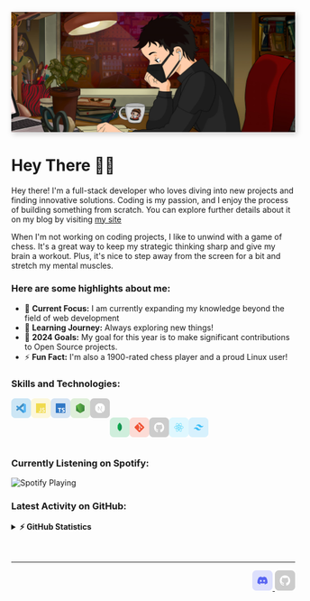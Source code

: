 <img src="./assets/Banner-Ultrawide.jpg" style="box-shadow: 3px 3px 10px #00000035">

# Hey There 👋🏻

Hey there! I'm a full-stack developer who loves diving into new projects and finding innovative solutions. Coding is my passion, and I enjoy the process of building something from scratch. You can explore further details about it on my blog by visiting <a href="https://professor5166.netlify.app/">my site</a>

When I'm not working on coding projects, I like to unwind with a game of chess. It's a great way to keep my strategic thinking sharp and give my brain a workout. Plus, it's nice to step away from the screen for a bit and stretch my mental muscles.

### **Here are some highlights about me:**

- 🔭 **Current Focus:** I am currently expanding my knowledge beyond the field of web development
- 🌱 **Learning Journey:** Always exploring new things!
- 🥅 **2024 Goals:** My goal for this year is to make significant contributions to Open Source projects.
- ⚡ **Fun Fact:** I'm also a 1900-rated chess player and a proud Linux user!

### **Skills and Technologies:**

<a href="https://code.visualstudio.com/" target="_blank"><img class="icon" align="left" alt="Visual Studio Code" width="35px" src="./assets/icons/vscode.svg" /></a>
<a href="https://developer.mozilla.org/en-US/docs/Web/JavaScript" target="_blank"><img class="icon" align="left" alt="JavaScript" width="35px" src="./assets/icons/javascript.svg" /></a>
<a href="https://www.typescriptlang.org/" target="_blank"><img class="icon" align="left" alt="TypeScript" width="35px" src="./assets/icons/typescript.svg" /></a>
<a href="https://nodejs.org/" target="_blank"><img class="icon" align="left" alt="Node.js" width="35px" src="./assets/icons/nodejs.svg" /></a>
<a href="https://nextjs.org/" target="_blank"><img class="icon" align="left" alt="Next.js" width="35px" src="./assets/icons/nextjs.svg" /></a>
<br/><br/>
<a href="https://www.mongodb.com/" target="_blank"><img class="icon" align="left" alt="MongoDB" width="35px" src="./assets/icons/mongodb.svg" /></a>
<a href="https://git-scm.com/" target="_blank"><img class="icon" align="left" alt="Git" width="35px" src="./assets/icons/git.svg"/></a>
<a href="https://github.com/" target="_blank"><img class="icon" align="left" alt="GitHub" width="35px" src="./assets/icons/github.svg" /></a>
<a href="https://reactjs.org/" target="_blank"><img class="icon" align="left" alt="React" width="35px" src="./assets/icons/react.svg" /></a>
<a href="https://tailwindcss.com/" target="_blank"><img class="icon" align="left" alt="Tailwind CSS" width="35px" src="./assets/icons/tailwindcss.svg" /></a>
<br/>

<br/>

### **Currently Listening on Spotify:**

<img src="https://novatorem-seven-ashen.vercel.app/api/spotify" alt="Spotify Playing" width="365" />

### **Latest Activity on GitHub:**

<!--RECENT_ACTIVITY:start-->

<!--RECENT_ACTIVITY:end-->

<details>
  <summary><b>⚡ GitHub Statistics</b></summary>
  <br/>
  <img src="https://github-readme-stats.vercel.app/api?username=professor-2390&show_icons=true&theme=dracula#gh-dark-mode-only" alt="Github Stats" width="50%">
  <img src="https://github-readme-streak-stats.herokuapp.com?user=professor-2390&theme=dracula&mode=weekly" width="50%" alt="GitHub Streak">

</details>

<!-- Footer Connections  -->
<br/>
<br/>

---
<div align="right">
 <a href="https://discordapp.com/users/628269010362040321">
    <img alt="Professor | Discord" width="36px" src="./assets/icons/discord.svg" />
 </a>
 <a href="https://github.com/professor-2390/">
    <img alt="Professor | Github" width="36px" src="./assets/icons/github.svg" />
 </a>
</div>
